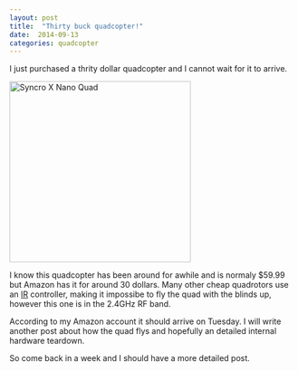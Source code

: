 ```yaml
---
layout: post
title:  "Thirty buck quadcopter!"
date:  2014-09-13
categories: quadcopter
---
```


I just purchased a thrity dollar quadcopter and I cannot wait for it to arrive.

 <a
href="http://www.amazon.com/Estes-4609-Syncro-Quadcopter-White/dp/B00I8BIKXW">
<img src="http://i.imgur.com/2WiQkEL.jpg" alt="Syncro X Nano Quad" height="320"
width="320"> </a>

I know this quadcopter has been around for awhile and is normaly $59.99 but
Amazon has it for around 30 dollars.  Many other cheap quadrotors use an
[IR](http://en.wikipedia.org/wiki/Infrared) controller, making it impossibe to
fly the quad with the blinds up, however this one is in the 2.4GHz RF band. 

According to my Amazon account it should arrive on Tuesday. I will write
another post about how the quad flys and hopefully an detailed internal
hardware teardown. 
 
So come back in a week and I should have a more detailed post.

